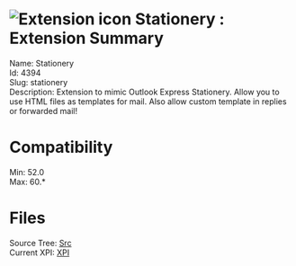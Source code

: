 # ![Extension icon](https://addons.thunderbird.net/user-media/addon_icons/4/4394-64.png?modified=1539665479) Stationery : Extension Summary

Name: Stationery  
Id: 4394  
Slug: stationery  
Description: Extension to mimic Outlook Express Stationery.
Allow you to use HTML files as templates for mail. Also allow custom template in replies or forwarded mail!
  

# Compatibility
Min: 52.0  
Max: 60.*  

# Files

Source Tree: [Src](C:/Dev/Thunderbird/ThunderKdB/xall/x60/4394-stationery/src)  
Current XPI: [XPI](C:/Dev/Thunderbird/ThunderKdB/xall/x60/4394-stationery/xpi)  



